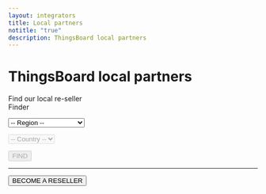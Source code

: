 ```yaml
---
layout: integrators
title: Local partners
notitle: "true"
description: ThingsBoard local partners
---
```


# ThingsBoard local partners

<object id="map" width="100%" data="/images/partners/map-of-distributors.svg"></object>

<div id="distributors">Find our local re-seller</div>

<div id="integratorsGrid">
<div id="filterContainer">
Finder
<form class="form" action= "" name="filter">
<script src="https://cdnjs.cloudflare.com/ajax/libs/jquery/3.3.1/jquery.min.js"></script>
<p><select class="dropSelector" id="region" name="region">
<option value="0" selected="true" disabled="disabled">-- Region --</option>
<option id="Africa" value="1">Africa</option>
<option id="Asia" value="2">Asia</option>
<option id="Australia and Oceania" value="3">Australia and Oceania</option>
<option id="Europe" value="4">Europe</option>
<option id="Middle East" value="5">Middle East</option>
<option id="North America" value="6">North America</option>
<option id="South America" value="7">South America</option>
<option value="8">Worldwide</option>
</select></p>
<p><select class="dropSelector" id="country" name="country" disabled="disabled">
<option id="-- Country --">-- Country --</option>
</select></p>
<p><input class="buttonSearch" id="Search" type="button" value="FIND" onClick="PushIndex(this.form)" disabled="disabled"></p>
<hr noshade>
<p><input class="buttonRe" id="Search" type="button" value="BECOME A RESELLER" onClick="window.location.href='/docs/contact-us/'"></p>
</form>
</div>
<div id="integratorsContainer"></div>
</div>
<style>
	{% include integrators.css %}
</style>
<script>
	{% include integrators.js
        containerId="integratorsContainer" %}
</script>
<script>
	window.onload = Empty();
</script>